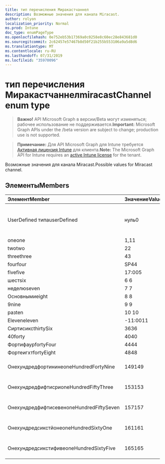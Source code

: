 ```yaml
---
title: тип перечисления Миракастчаннел
description: Возможные значения для канала Miracast.
author: rolyon
localization_priority: Normal
ms.prod: Intune
doc_type: enumPageType
ms.openlocfilehash: 0e752eb53b17369a0c0258e8c60ec28e843681d0
ms.sourcegitcommit: 2c62457e57467b8d50f21b255b553106a9a5d8d6
ms.translationtype: MT
ms.contentlocale: ru-RU
ms.lasthandoff: 07/31/2019
ms.locfileid: "35970096"
---
```

# <a name="miracastchannel-enum-type"></a><span data-ttu-id="f9708-103">тип перечисления Миракастчаннел</span><span class="sxs-lookup"><span data-stu-id="f9708-103">miracastChannel enum type</span></span>

> <span data-ttu-id="f9708-104">**Важно!** API Microsoft Graph в версии/Beta могут изменяться; рабочее использование не поддерживается.</span><span class="sxs-lookup"><span data-stu-id="f9708-104">**Important:** Microsoft Graph APIs under the /beta version are subject to change; production use is not supported.</span></span>

> <span data-ttu-id="f9708-105">**Примечание:** Для API Microsoft Graph для Intune требуется [Активная лицензия Intune](https://go.microsoft.com/fwlink/?linkid=839381) для клиента.</span><span class="sxs-lookup"><span data-stu-id="f9708-105">**Note:** The Microsoft Graph API for Intune requires an [active Intune license](https://go.microsoft.com/fwlink/?linkid=839381) for the tenant.</span></span>

<span data-ttu-id="f9708-106">Возможные значения для канала Miracast.</span><span class="sxs-lookup"><span data-stu-id="f9708-106">Possible values for Miracast channel.</span></span>

## <a name="members"></a><span data-ttu-id="f9708-107">Элементы</span><span class="sxs-lookup"><span data-stu-id="f9708-107">Members</span></span>
|<span data-ttu-id="f9708-108">Элемент</span><span class="sxs-lookup"><span data-stu-id="f9708-108">Member</span></span>|<span data-ttu-id="f9708-109">Значение</span><span class="sxs-lookup"><span data-stu-id="f9708-109">Value</span></span>|<span data-ttu-id="f9708-110">Описание</span><span class="sxs-lookup"><span data-stu-id="f9708-110">Description</span></span>|
|:---|:---|:---|
|<span data-ttu-id="f9708-111">UserDefined типа</span><span class="sxs-lookup"><span data-stu-id="f9708-111">userDefined</span></span>|<span data-ttu-id="f9708-112">нуль</span><span class="sxs-lookup"><span data-stu-id="f9708-112">0</span></span>|<span data-ttu-id="f9708-113">Пользователь определен, значение по умолчанию, без намерения.</span><span class="sxs-lookup"><span data-stu-id="f9708-113">User Defined, default value, no intent.</span></span>|
|<span data-ttu-id="f9708-114">one</span><span class="sxs-lookup"><span data-stu-id="f9708-114">one</span></span>|<span data-ttu-id="f9708-115">1,1</span><span class="sxs-lookup"><span data-stu-id="f9708-115">1</span></span>|<span data-ttu-id="f9708-116">Один.</span><span class="sxs-lookup"><span data-stu-id="f9708-116">One.</span></span>|
|<span data-ttu-id="f9708-117">two</span><span class="sxs-lookup"><span data-stu-id="f9708-117">two</span></span>|<span data-ttu-id="f9708-118">2</span><span class="sxs-lookup"><span data-stu-id="f9708-118">2</span></span>|<span data-ttu-id="f9708-119">2.</span><span class="sxs-lookup"><span data-stu-id="f9708-119">Two.</span></span>|
|<span data-ttu-id="f9708-120">three</span><span class="sxs-lookup"><span data-stu-id="f9708-120">three</span></span>|<span data-ttu-id="f9708-121">4</span><span class="sxs-lookup"><span data-stu-id="f9708-121">3</span></span>|<span data-ttu-id="f9708-122">Трёх.</span><span class="sxs-lookup"><span data-stu-id="f9708-122">Three.</span></span>|
|<span data-ttu-id="f9708-123">four</span><span class="sxs-lookup"><span data-stu-id="f9708-123">four</span></span>|<span data-ttu-id="f9708-124">SP4</span><span class="sxs-lookup"><span data-stu-id="f9708-124">4</span></span>|<span data-ttu-id="f9708-125">Четыре.</span><span class="sxs-lookup"><span data-stu-id="f9708-125">Four.</span></span>|
|<span data-ttu-id="f9708-126">five</span><span class="sxs-lookup"><span data-stu-id="f9708-126">five</span></span>|<span data-ttu-id="f9708-127">17:00</span><span class="sxs-lookup"><span data-stu-id="f9708-127">5</span></span>|<span data-ttu-id="f9708-128">Следующих.</span><span class="sxs-lookup"><span data-stu-id="f9708-128">Five.</span></span>|
|<span data-ttu-id="f9708-129">шест</span><span class="sxs-lookup"><span data-stu-id="f9708-129">six</span></span>|<span data-ttu-id="f9708-130">6 </span><span class="sxs-lookup"><span data-stu-id="f9708-130">6</span></span>|<span data-ttu-id="f9708-131">Шест.</span><span class="sxs-lookup"><span data-stu-id="f9708-131">Six.</span></span>|
|<span data-ttu-id="f9708-132">неделю</span><span class="sxs-lookup"><span data-stu-id="f9708-132">seven</span></span>|<span data-ttu-id="f9708-133">7 </span><span class="sxs-lookup"><span data-stu-id="f9708-133">7</span></span>|<span data-ttu-id="f9708-134">Неделю.</span><span class="sxs-lookup"><span data-stu-id="f9708-134">Seven.</span></span>|
|<span data-ttu-id="f9708-135">Основными</span><span class="sxs-lookup"><span data-stu-id="f9708-135">eight</span></span>|<span data-ttu-id="f9708-136">8 </span><span class="sxs-lookup"><span data-stu-id="f9708-136">8</span></span>|<span data-ttu-id="f9708-137">Основными.</span><span class="sxs-lookup"><span data-stu-id="f9708-137">Eight.</span></span>|
|<span data-ttu-id="f9708-138">9</span><span class="sxs-lookup"><span data-stu-id="f9708-138">nine</span></span>|<span data-ttu-id="f9708-139">9 </span><span class="sxs-lookup"><span data-stu-id="f9708-139">9</span></span>|<span data-ttu-id="f9708-140">9.</span><span class="sxs-lookup"><span data-stu-id="f9708-140">Nine.</span></span>|
|<span data-ttu-id="f9708-141">раз</span><span class="sxs-lookup"><span data-stu-id="f9708-141">ten</span></span>|<span data-ttu-id="f9708-142">10 </span><span class="sxs-lookup"><span data-stu-id="f9708-142">10</span></span>|<span data-ttu-id="f9708-143">Раз.</span><span class="sxs-lookup"><span data-stu-id="f9708-143">Ten.</span></span>|
|<span data-ttu-id="f9708-144">Eleven</span><span class="sxs-lookup"><span data-stu-id="f9708-144">eleven</span></span>|<span data-ttu-id="f9708-145">-11:00</span><span class="sxs-lookup"><span data-stu-id="f9708-145">11</span></span>|<span data-ttu-id="f9708-146">Eleven.</span><span class="sxs-lookup"><span data-stu-id="f9708-146">Eleven.</span></span>|
|<span data-ttu-id="f9708-147">Сиртисикс</span><span class="sxs-lookup"><span data-stu-id="f9708-147">thirtySix</span></span>|<span data-ttu-id="f9708-148">36</span><span class="sxs-lookup"><span data-stu-id="f9708-148">36</span></span>|<span data-ttu-id="f9708-149">36.</span><span class="sxs-lookup"><span data-stu-id="f9708-149">Thirty-Six.</span></span>|
|<span data-ttu-id="f9708-150">40</span><span class="sxs-lookup"><span data-stu-id="f9708-150">forty</span></span>|<span data-ttu-id="f9708-151">40</span><span class="sxs-lookup"><span data-stu-id="f9708-151">40</span></span>|<span data-ttu-id="f9708-152">40.</span><span class="sxs-lookup"><span data-stu-id="f9708-152">Forty.</span></span>|
|<span data-ttu-id="f9708-153">Фортифаур</span><span class="sxs-lookup"><span data-stu-id="f9708-153">fortyFour</span></span>|<span data-ttu-id="f9708-154">44</span><span class="sxs-lookup"><span data-stu-id="f9708-154">44</span></span>|<span data-ttu-id="f9708-155">44.</span><span class="sxs-lookup"><span data-stu-id="f9708-155">Forty-Four.</span></span>|
|<span data-ttu-id="f9708-156">Фортеигхт</span><span class="sxs-lookup"><span data-stu-id="f9708-156">fortyEight</span></span>|<span data-ttu-id="f9708-157">48</span><span class="sxs-lookup"><span data-stu-id="f9708-157">48</span></span>|<span data-ttu-id="f9708-158">48.</span><span class="sxs-lookup"><span data-stu-id="f9708-158">Forty-Eight.</span></span>|
|<span data-ttu-id="f9708-159">Онехундредфортинине</span><span class="sxs-lookup"><span data-stu-id="f9708-159">oneHundredFortyNine</span></span>|<span data-ttu-id="f9708-160">149</span><span class="sxs-lookup"><span data-stu-id="f9708-160">149</span></span>|<span data-ttu-id="f9708-161">Онехундредфорти — девять.</span><span class="sxs-lookup"><span data-stu-id="f9708-161">OneHundredForty-Nine.</span></span>|
|<span data-ttu-id="f9708-162">Онехундредфифтисри</span><span class="sxs-lookup"><span data-stu-id="f9708-162">oneHundredFiftyThree</span></span>|<span data-ttu-id="f9708-163">153</span><span class="sxs-lookup"><span data-stu-id="f9708-163">153</span></span>|<span data-ttu-id="f9708-164">Онехундредфифти — три.</span><span class="sxs-lookup"><span data-stu-id="f9708-164">OneHundredFifty-Three.</span></span>|
|<span data-ttu-id="f9708-165">Онехундредфифтисевен</span><span class="sxs-lookup"><span data-stu-id="f9708-165">oneHundredFiftySeven</span></span>|<span data-ttu-id="f9708-166">157</span><span class="sxs-lookup"><span data-stu-id="f9708-166">157</span></span>|<span data-ttu-id="f9708-167">Онехундредфифти — семь.</span><span class="sxs-lookup"><span data-stu-id="f9708-167">OneHundredFifty-Seven.</span></span>|
|<span data-ttu-id="f9708-168">Онехундредсикстйоне</span><span class="sxs-lookup"><span data-stu-id="f9708-168">oneHundredSixtyOne</span></span>|<span data-ttu-id="f9708-169">161</span><span class="sxs-lookup"><span data-stu-id="f9708-169">161</span></span>|<span data-ttu-id="f9708-170">Онехундредсиксти — один.</span><span class="sxs-lookup"><span data-stu-id="f9708-170">OneHundredSixty-One.</span></span>|
|<span data-ttu-id="f9708-171">Онехундредсикстифиве</span><span class="sxs-lookup"><span data-stu-id="f9708-171">oneHundredSixtyFive</span></span>|<span data-ttu-id="f9708-172">165</span><span class="sxs-lookup"><span data-stu-id="f9708-172">165</span></span>|<span data-ttu-id="f9708-173">Онехундредсиксти — пять.</span><span class="sxs-lookup"><span data-stu-id="f9708-173">OneHundredSixty-Five.</span></span>|





